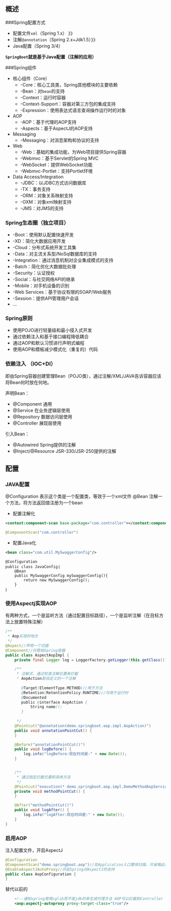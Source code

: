 ## 概述

###Spring配置方式
* 配置文件`xml`（Spring 1.x） 》》 
* 注解`@annotation`（Spring 2.x+Jdk1.5）》》
* Java配置（Spring 3/4）

**`SpringBoot`就是基于Java配置（注解的应用）**

###Spring组件
* 核心组件（Core）
    * -Core：核心工具类，Spring其他模块的主要依赖
    * -Bean：对`bean`的支持
    * -Context：运行时容器
    * -Context-Support：容器对第三方包的集成支持
    * -Expression：使用表达式语言查询操作运行时的对象
* AOP
    * -AOP：基于代理的AOP支持
    * -Aspects：基于AspectJ的AOP支持
* Messaging
    * -Messaging：对消息架构和协议的支持
* Web
    * -Web：基础的集成功能，为Web项目提供Spring容器
    * -Webmvc：基于Servlet的Spring MVC
    * -WebSocket：提供WebSocket功能
    * -Webmvc-Portlet：支持Portlet环境
* Data Access/Integration
    * -JDBC：以JDBC方式访问数据库
    * -TX：事务支持
    * -ORM：对象关系映射支持
    * -OXM：对象xml映射支持
    * -JMS：对JMS的支持

### Spring生态圈（独立项目）
* -Boot：使用默认配置快速开发
* -XD：简化大数据应用开发
* -Cloud：分布式系统开发工具集
* -Data：对主流关系型/NoSql数据库的支持
* -Integration：通过消息机制对企业集成模式的支持
* -Batch：简化优化大数据批处理
* -Security：认证授权
* -Social：与社交网络API的继承
* -Mobile：对手机设备的识别
* -Web Services：基于协议有限的SOAP/Web服务
* -Session：提供API管理用户会话
* ...

### Spring原则
* 使用POJO进行轻量级和最小侵入式开发
* 通过依赖注入和基于接口编程降低耦合
* 通过AOP和默认习惯进行声明式编程
* 使用AOP和模板减少模式化（重复的）代码

### 依赖注入 （IOC+DI）
即由Spring容器创建管理Bean（POJO类），通过注解/XML/JAVA告诉容器应该将Bean何时放在何地。

声明Bean：
* @Component 通用
* @Service 在业务逻辑层使用
* @Repository 数据访问层使用
* @Controller 展现层使用

引入Bean：
* @Autowired Spring提供的注解
* @Inject/@Resource JSR-330/JSR-250提供的注解

## 配置

### JAVA配置
@Configuration 表示这个类是一个配置类，等效于一个xml文件
@Bean 注解一个方法，将方法返回值注册为一个bean

* 配置注解化
```xml
<context:component-scan base-package="com.controller"></context:component-scan>
```
```java
@ComponentScan("com.controller") 
```

* 配置Java化
```xml
<bean class="com.util.MySwaggerConfig"/>
```
```
@Configuration
public class JavaConfig｛
    @Bean
    public MySwaggerConfig mySwaggerConfig(){
        return new MySwaggerConfig();
    } 
｝
```

### 使用Aspectj实现AOP

有两种方式，一个是监听方法（通过配置目标路径），一个是监听注解（在目标方法上放置特殊注解）
```java
/**
 * Aop实现的地方
 */
@Aspect//声明一个切面
@Component//托管给Spring容器
public class AspectAopImpl {
    private final Logger log = LoggerFactory.getLogger(this.getClass());

    /**
     * 注解式，通过检查注解位置来拦截
     * AopAction是自定义的一个注解
     
       @Target(ElementType.METHOD)//用于方法
       @Retention(RetentionPolicy.RUNTIME)//可用于运行时
       @Documented
       public @interface AopAction {
           String name();
       }
       
     */
    @Pointcut("@annotation(demo.springboot.aop.impl.AopAction)")
    public void annotationPointCut() {
    }

    @Before("annotationPointCut()")
    public void logBefore() {
        log.info("logBefore:现在时间是:" + new Date());
    }


    /**
     * 通过指定拦截位置和具体方法
     */
    @Pointcut("execution(* demo.springboot.aop.impl.DemoMethodAopService.*(..))")
    private void methodPointCut() {
    }

    @After("methodPointCut()")
    public void logAfter() {
        log.info("logAfter:现在时间是:" + new Date());
    }
}
```

### 启用AOP
注入配置文件，开启AspectJ
```java
@Configuration
@ComponentScan("demo.springboot.aop")//在Application入口整体扫描，可省略此行
@EnableAspectJAutoProxy//开启Spring对AspectJ的支持
public class AopConfiguration {
}
```
替代以前的
```xml
    <!--通知spring使用cglib而不是jdk的来生成代理方法 AOP可以拦截到Controller -->
    <aop:aspectj-autoproxy proxy-target-class="true"/>
```





